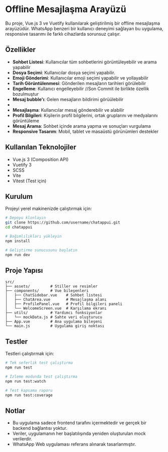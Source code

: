 # Offline Mesajlaşma Arayüzü

Bu proje, Vue.js 3 ve Vuetify kullanılarak geliştirilmiş bir offline mesajlaşma arayüzüdür. WhatsApp benzeri bir kullanıcı deneyimi sağlayan bu uygulama, responsive tasarımı ile farklı cihazlarda sorunsuz çalışır.

## Özellikler

- **Sohbet Listesi**: Kullanıcılar tüm sohbetlerini görüntüleyebilir ve arama yapabilir
- **Dosya Seçimi**: Kullanıcılar dosya seçimi yapabilir.
- **Emoji Gönderimi**: Kullanıcılar emoji seçimi yapabilir ve yollayabilir
- **Tarih Görüntülenmesi**: Gönderilen mesajların tarihleri görülebilir
- **Engelleme**: Kullanıcı engelleyebilir //Son Commit ile birlikte özellik bozulmuştur
- **Mesaj bubble'ı**: Gelen mesajların bildirimi görüülebilir
- 
- **Mesajlaşma**: Kullanıcılar mesaj gönderebilir ve alabilir
- **Profil Bilgileri**: Kişilerin profil bilgilerini, ortak gruplarını ve medyalarını görüntüleme
- **Mesaj Arama**: Sohbet içinde arama yapma ve sonuçları vurgulama
- **Responsive Tasarım**: Mobil, tablet ve masaüstü görünümleri destekler

## Kullanılan Teknolojiler

- Vue.js 3 (Composition API)
- Vuetify 3
- SCSS
- Vite
- Vitest (Test için)

## Kurulum

Projeyi yerel makinenizde çalıştırmak için:

```bash
# Depoyu klonlayın
git clone https://github.com/username/chatappui.git
cd chatappui

# Bağımlılıkları yükleyin
npm install

# Geliştirme sunucusunu başlatın
npm run dev
```

## Proje Yapısı

```
src/
├── assets/         # Stiller ve resimler
├── components/     # Vue bileşenleri
│   ├── ChatSidebar.vue    # Sohbet listesi
│   ├── ChatArea.vue       # Mesajlaşma alanı
│   ├── ProfilePanel.vue   # Profil bilgileri paneli
│   └── WelcomeScreen.vue  # Karşılama ekranı
├── utils/          # Yardımcı fonksiyonlar
│   └── mockData.js # Sahte veri oluşturucu
├── App.vue         # Ana uygulama bileşeni
└── main.js         # Uygulama giriş noktası
```

## Testler

Testleri çalıştırmak için:

```bash
# Tek seferlik test çalıştırma
npm run test

# İzleme modunda test çalıştırma
npm run test:watch

# Test kapsama raporu
npm run test:coverage
```

## Notlar

- Bu uygulama sadece frontend tarafını içermektedir ve gerçek bir backend bağlantısı yoktur.
- Veriler, uygulamanın her başlatılışında yeniden oluşturulan mock verilerdir.
- WhatsApp Web uygulaması referans alınarak tasarlanmıştır.
